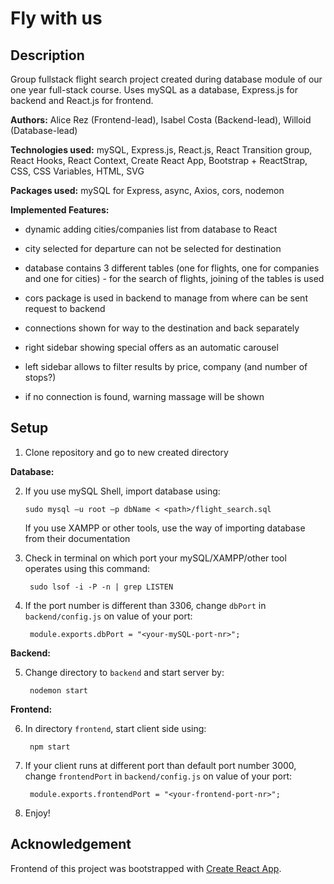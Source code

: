 # Fly with us

## Description

Group fullstack flight search project created during database module of our one year full-stack course. Uses mySQL as a database, Express.js for backend and React.js for frontend.

**Authors:** Alice Rez (Frontend-lead), Isabel Costa (Backend-lead), Willoid (Database-lead)

**Technologies used:** mySQL, Express.js, React.js, React Transition group, React Hooks, React Context, Create React App, Bootstrap + ReactStrap, CSS, CSS Variables, HTML, SVG

**Packages used:** mySQL for Express, async, Axios, cors, nodemon

**Implemented Features:**

- dynamic adding cities/companies list from database to React

- city selected for departure can not be selected for destination

- database contains 3 different tables (one for flights, one for companies and one for cities) - for the search of flights, joining of the tables is used

- cors package is used in backend to manage from where can be sent request to backend

- connections shown for way to the destination and back separately

- right sidebar showing special offers as an automatic carousel

- left sidebar allows to filter results by price, company (and number of stops?)

- if no connection is found, warning massage will be shown

## Setup

1. Clone repository and go to new created directory

**Database:**

2. If you use mySQL Shell, import database using:

   ```
   sudo mysql –u root –p dbName < <path>/flight_search.sql
   ```

   If you use XAMPP or other tools, use the way of importing database from their documentation

3. Check in terminal on which port your mySQL/XAMPP/other tool operates using this command:

   ```
    sudo lsof -i -P -n | grep LISTEN
   ```

4. If the port number is different than 3306, change `dbPort` in `backend/config.js` on value of your port:

   ```
    module.exports.dbPort = "<your-mySQL-port-nr>";
   ```

**Backend:**

5. Change directory to `backend` and start server by:

   ```
    nodemon start
   ```

**Frontend:**

6. In directory `frontend`, start client side using:

   ```
    npm start
   ```

7. If your client runs at different port than default port number 3000, change `frontendPort` in `backend/config.js` on value of your port:

   ```
    module.exports.frontendPort = "<your-frontend-port-nr>";
   ```

8. Enjoy!

## Acknowledgement

Frontend of this project was bootstrapped with [Create React App](https://github.com/facebook/create-react-app).
